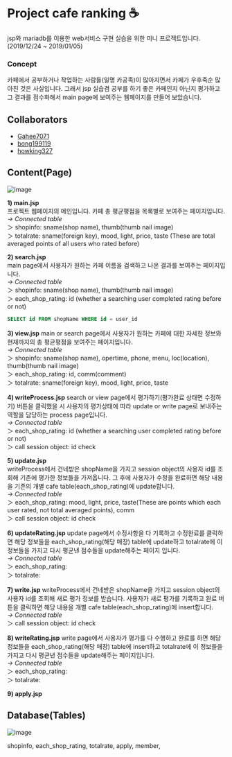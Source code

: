 # Project cafe ranking :coffee:

jsp와 mariadb를 이용한 web서비스 구현 실습을 위한 미니 프로젝트입니다.  
(2019/12/24 ~ 2019/01/05)

### Concept
카페에서 공부하거나 작업하는 사람들(일명 카공족)이 많아지면서 카페가 우후죽순 많아진 것은 사실입니다. 그래서 jsp 실습겸 공부를 하기 좋은 카페인지 아닌지 평가하고 그 결과를 점수화해서 main page에 보여주는 웹페이지를 만들어 보았습니다.

## Collaborators

- [Gahee7071](https://github.com/Gahee707l)  
- [bong199119](https://github.com/bong199119)  
- [howking327](https://github.com/howking327)

## Content(Page)

![image](https://user-images.githubusercontent.com/41675375/72218268-93328580-357c-11ea-86b6-013856fb4de2.png)

**1) main.jsp**  
프로젝트 웹페이지의 메인입니다. 카페 총 평균평점을 목록별로 보여주는 페이지입니다.  
*→ Connected table*  
  ＞ shopinfo: sname(shop name), thumb(thumb nail image)  
  ＞ totalrate: sname(foreign key), mood, light, price, taste (These are total averaged points of all users who rated before)

**2) search.jsp**  
main page에서 사용자가 원하는 카페 이름을 검색하고 나온 결과를 보여주는 페이지입니다.  
*→ Connected table*  
  ＞ shopinfo: sname(shop name), thumb(thumb nail image)  
  ＞ each_shop_rating: id (whether a searching user completed rating before or not)
  ```sql
  SELECT id FROM shopName WHERE id = user_id
  ```
  
**3) view.jsp**
main or search page에서 사용자가 원하는 카페에 대한 자세한 정보와 현재까지의 총 평균평점을 보여주는 페이지입니다.  
*→ Connected table*  
  ＞ shopinfo: sname(shop name), opertime, phone, menu, loc(location), thumb(thumb nail image)  
  ＞ each_shop_rating: id, comm(comment)  
  ＞ totalrate: sname(foreign key), mood, light, price, taste

**4) writeProcess.jsp**
search or view page에서 평가하기(평가완료 상태면 수정하기) 버튼을 클릭했을 시 사용자의 평가상태에 따라 update or write page로 보내주는 역할을 담당하는 process page입니다.  
*→ Connected table*  
  ＞ each_shop_rating: id (whether a searching user completed rating before or not)  
  ＞ call session object: id check 

**5) update.jsp**  
writeProcess에서 건네받은 shopName을 가지고 session object의 사용자 id를 조회해 기존에 평가한 정보들을 가져옵니다. 그 후에 사용자가 수정을 완료하면 해당 내용을 기존의 개별 cafe table(each_shop_rating)에 update합니다.  
*→ Connected table*  
  ＞ each_shop_rating: mood, light, price, taste(These are points which each user rated, not total averaged points), comm  
  ＞ call session object: id check

**6) updateRating.jsp**
update page에서 수정사항을 다 기록하고 수정완료를 클릭하면 해당 정보들을 each_shop_rating(해당 매장) table에 update하고 totalrate에 이 정보들을 가지고 다시 평균낸 점수들을 update해주는 페이지 입니다.  
*→ Connected table*  
  ＞ each_shop_rating:  
  ＞ totalrate: 
 

**7) write.jsp**
writeProcess에서 건네받은 shopName을 가지고 session object의 사용자 id를 조회해 새로 평가 정보를 받습니다. 사용자가 새로 평가를 기록하고 완료 버튼을 클릭하면 해당 내용을 개별 cafe table(each_shop_rating)에 insert합니다.  
*→ Connected table*  
  ＞ call session object: id check

**8) writeRating.jsp**
write page에서 사용자가 평가를 다 수행하고 완료를 하면 해당 정보들을 each_shop_rating(해당 매장) table에 insert하고 totalrate에 이 정보들을 가지고 다시 평균낸 점수들을 update해주는 페이지입니다.  
*→ Connected table*  
  ＞ each_shop_rating:  
  ＞ totalrate: 
  
**9) apply.jsp**


## Database(Tables)

![image](https://user-images.githubusercontent.com/41675375/72217965-7e53f300-3578-11ea-9922-550407d6e225.png)

shopinfo, each_shop_rating, totalrate, apply, member, 

